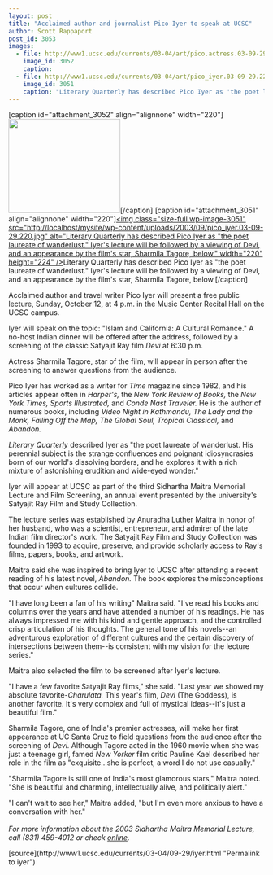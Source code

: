 ```yaml
---
layout: post
title: "Acclaimed author and journalist Pico Iyer to speak at UCSC"
author: Scott Rappaport
post_id: 3053
images:
  - file: http://www1.ucsc.edu/currents/03-04/art/pico.actress.03-09-29.220.jpg
    image_id: 3052
    caption: 
  - file: http://www1.ucsc.edu/currents/03-04/art/pico_iyer.03-09-29.220.jpg
    image_id: 3051
    caption: "Literary Quarterly has described Pico Iyer as 'the poet laureate of wanderlust.' Iyer's lecture will be followed by a viewing of Devi, and an appearance by the film's star, Sharmila Tagore, below."
---
```


[caption id="attachment_3052" align="alignnone" width="220"]<a href="http://localhost/mysite/wp-content/uploads/2003/09/pico.actress.03-09-29.220.jpg"><img class="size-full wp-image-3052" src="http://localhost/mysite/wp-content/uploads/2003/09/pico.actress.03-09-29.220.jpg" alt="" width="220" height="185" /></a>[/caption]
[caption id="attachment_3051" align="alignnone" width="220"]<a href="http://localhost/mysite/wp-content/uploads/2003/09/pico_iyer.03-09-29.220.jpg"><img class="size-full wp-image-3051" src="http://localhost/mysite/wp-content/uploads/2003/09/pico_iyer.03-09-29.220.jpg" alt="Literary Quarterly has described Pico Iyer as "the poet laureate of wanderlust." Iyer's lecture will be followed by a viewing of Devi, and an appearance by the film's star, Sharmila Tagore, below." width="220" height="224" /></a>Literary Quarterly has described Pico Iyer as "the poet laureate of wanderlust." Iyer's lecture will be followed by a viewing of Devi, and an appearance by the film's star, Sharmila Tagore, below.[/caption]
<p>
  Acclaimed author and travel writer Pico Iyer will present a free public lecture, Sunday, October 12, at 4 p.m. in the Music Center Recital Hall on the UCSC campus.<br>
</p>
<p>
  Iyer will speak on the topic: "Islam and California: A Cultural Romance." A no-host Indian dinner will be offered after the address, followed by a screening of the classic Satyajit Ray film <i>Devi</i> at 6:30 p.m.
</p>
<p>
  Actress Sharmila Tagore, star of the film, will appear in person after the screening to answer questions from the audience.<br>
</p>
<p>
  Pico Iyer has worked as a writer for <i>Time</i> magazine since 1982, and his articles appear often in <i>Harper's,</i> the <i>New York Review of Books,</i> the <i>New York Times, Sports Illustrated,</i> and <i>Conde Nast Traveler.</i> He is the author of numerous books, including <i>Video Night in Kathmandu, The Lady and the Monk, Falling Off the Map, The Global Soul, Tropical Classical,</i> and <i>Abandon.</i><br>
</p>
<p>
  <i>Literary Quarterly</i> described Iyer as "the poet laureate of wanderlust. His perennial subject is the strange confluences and poignant idiosyncrasies born of our world's dissolving borders, and he explores it with a rich mixture of astonishing erudition and wide-eyed wonder."
</p>
<p>
  Iyer will appear at UCSC as part of the third Sidhartha Maitra Memorial Lecture and Film Screening, an annual event presented by the university's Satyajit Ray Film and Study Collection.
</p>
<p>
  The lecture series was established by Anuradha Luther Maitra in honor of her husband, who was a scientist, entrepreneur, and admirer of the late Indian film director's work. The Satyajit Ray Film and Study Collection was founded in 1993 to acquire, preserve, and provide scholarly access to Ray's films, papers, books, and artwork.<br>
</p>
<p>
  Maitra said she was inspired to bring Iyer to UCSC after attending a recent reading of his latest novel, <i>Abandon.</i> The book explores the misconceptions that occur when cultures collide.<br>
</p>
<p>
  "I have long been a fan of his writing" Maitra said. "I've read his books and columns over the years and have attended a number of his readings. He has always impressed me with his kind and gentle approach, and the controlled crisp articulation of his thoughts. The general tone of his novels--an adventurous exploration of different cultures and the certain discovery of intersections between them--is consistent with my vision for the lecture series."
</p>
<p>
  Maitra also selected the film to be screened after Iyer's lecture.<br>
</p>
<p>
  "I have a few favorite Satyajit Ray films," she said. "Last year we showed my absolute favorite-<i>Charulata.</i> This year's film, <i>Devi</i> (The Goddess), is another favorite. It's very complex and full of mystical ideas--it's just a beautiful film."<br>
</p>
<p>
  Sharmila Tagore, one of India's premier actresses, will make her first appearance at UC Santa Cruz to field questions from the audience after the screening of <i>Devi.</i> Although Tagore acted in the 1960 movie when she was just a teenage girl, famed <i>New Yorker</i> film critic Pauline Kael described her role in the film as "exquisite...she is perfect, a word I do not use casually."<br>
</p>
<p>
  "Sharmila Tagore is still one of India's most glamorous stars," Maitra noted. "She is beautiful and charming, intellectually alive, and politically alert."<br>
</p>
<p>
  "I can't wait to see her," Maitra added, "but I'm even more anxious to have a conversation with her."<br>
  <br>
  <i>For more information about the 2003 Sidhartha Maitra Memorial Lecture, call (831) 459-4012 or check <a href="http://satyajitray.ucsc.edu">online</a>.</i>
</p>
[source](http://www1.ucsc.edu/currents/03-04/09-29/iyer.html "Permalink to iyer")
